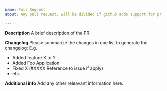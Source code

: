```yaml
---
name: Pull Request
about: Any pull request, will be divided if github adds support for pr template queries in the future.

---
```


**Description**
A brief description of the PR.

**Changelog**
Please summarize the changes in one list to generate the changelog:
E.g.
- Added feature X to Y
- Added Foo Application
- Fixed X (#XXXX Reference to issue if apply) 
- etc...

**Additional info**
Add any other releavant information here.
